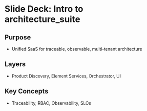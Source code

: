 # Slide Deck: Intro to architecture_suite

## Purpose
- Unified SaaS for traceable, observable, multi-tenant architecture

## Layers
- Product Discovery, Element Services, Orchestrator, UI

## Key Concepts
- Traceability, RBAC, Observability, SLOs
